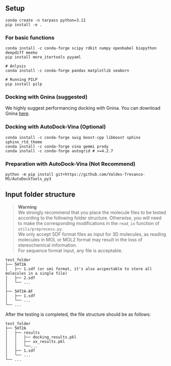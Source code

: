 ## Setup
```
conda create -n tarpass python=3.11
pip install -e . 
```
### For basic functions
```
conda install -c conda-forge scipy rdkit numpy openbabel biopython deepdiff meeko
pip install more_itertools pyyaml

# Anlysis
conda install -c conda-forge pandas matplotlib seaborn

# Running PILP
pip install pilp
```

### Docking with Gnina (suggested)
We highly suggest performancing docking with Gnina.
You can download Gnina [here](https://github.com/gnina/gnina).

### Docking with AutoDock-Vina (Optional)
```
conda install -c conda-forge swig boost-cpp libboost sphinx sphinx_rtd_theme
conda install -c conda-forge vina gemmi prody
conda install -c conda-forge autogrid # >=4.2.7
```

### Preparation with AutoDock-Vina (Not Recommend)
```
python -m pip install git+https://github.com/Valdes-Tresanco-MS/AutoDockTools_py3
```

## Input folder structure 
> **Warning**  
> We strongly recommend that you place the molecule files to be tested according to the following folder structure. Otherwise, you will need to make the corresponding modifications in the `read_in` function of `utils/preprocess.py`.  
> We only accept SDF format files as input for 3D molecules, as reading molecules in MOL or MOL2 format may result in the loss of stereochemical information.  
> For sequence format input, any file is acceptable.

```
test_folder
├── 5HT2A
│   ├── 1.sdf (or smi format, it's also accpectable to store all molecules in a single file)
│   ├── 2.sdf
│   └── ...
│ 
├── 5HT2A-AF
│   ├── 1.sdf
│   └── ...
└── ...
```

After the testing is completed, the file structure should be as follows:
```
test_folder
├── 5HT2A
│   ├── results
│   │   ├── docking_results.pkl
│   │   ├── xx_results.pkl
│   │   └──...
│   ├── 1.sdf
│   └── ...
└── ...
```